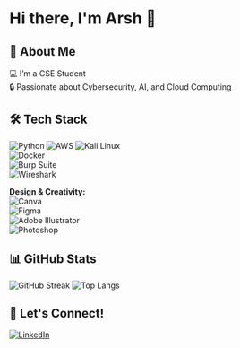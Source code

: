 # Hi there, I'm Arsh 👋

## 🚀 About Me
💻 I’m a CSE Student  
🔒 Passionate about Cybersecurity, AI, and Cloud Computing  
<!--
📚 Currently working on [your project]  
-->
## 🛠️ Tech Stack
![Python](https://img.shields.io/badge/Python-3776AB?style=for-the-badge&logo=python&logoColor=white)
![AWS](https://img.shields.io/badge/AWS-232F3E?style=for-the-badge&logo=amazon-aws&logoColor=white)
![Kali Linux](https://img.shields.io/badge/Kali_Linux-557C94?style=for-the-badge&logo=kali-linux&logoColor=white)  
![Docker](https://img.shields.io/badge/Docker-2496ED?style=for-the-badge&logo=docker&logoColor=white)  
![Burp Suite](https://img.shields.io/badge/Burp_Suite-FE7A16?style=for-the-badge&logo=burp-suite&logoColor=white)  
![Wireshark](https://img.shields.io/badge/Wireshark-1679A7?style=for-the-badge&logo=wireshark&logoColor=white)  

**Design & Creativity:**  
![Canva](https://img.shields.io/badge/Canva-00C4CC?style=for-the-badge&logo=canva&logoColor=white)  
![Figma](https://img.shields.io/badge/Figma-F24E1E?style=for-the-badge&logo=figma&logoColor=white)  
![Adobe Illustrator](https://img.shields.io/badge/Adobe_Illustrator-FF9A00?style=for-the-badge&logo=adobe-illustrator&logoColor=white)  
![Photoshop](https://img.shields.io/badge/Adobe_Photoshop-31A8FF?style=for-the-badge&logo=adobe-photoshop&logoColor=white)  

## 📊 GitHub Stats
![GitHub Streak](https://streak-stats.demolab.com/?user=yourusername&theme=dark&hide_border=true)
![Top Langs](https://github-readme-stats.vercel.app/api/top-langs/?username=yourusername&layout=compact&theme=dark)

## 📢 Let's Connect!
[![LinkedIn](https://img.shields.io/badge/LinkedIn-0A66C2?style=for-the-badge&logo=linkedin&logoColor=white)](https://www.linkedin.com/in/arshadahmedk/)
<!--
[![Twitter](https://img.shields.io/badge/Twitter-1DA1F2?style=for-the-badge&logo=twitter&logoColor=white)](https://twitter.com/yourusername)  
[![Portfolio](https://img.shields.io/badge/Portfolio-000000?style=for-the-badge&logo=react&logoColor=white)](https://yourwebsite.com)  

<!--
**Arshad-ahmedk/Arshad-ahmedk** is a ✨ _special_ ✨ repository because its `README.md` (this file) appears on your GitHub profile.

Here are some ideas to get you started:

- 🔭 I’m currently working on ...
- 🌱 I’m currently learning ...
- 👯 I’m looking to collaborate on ...
- 🤔 I’m looking for help with ...
- 💬 Ask me about ...
- 📫 How to reach me: ...
- 😄 Pronouns: ...
- ⚡ Fun fact: ...
-->
